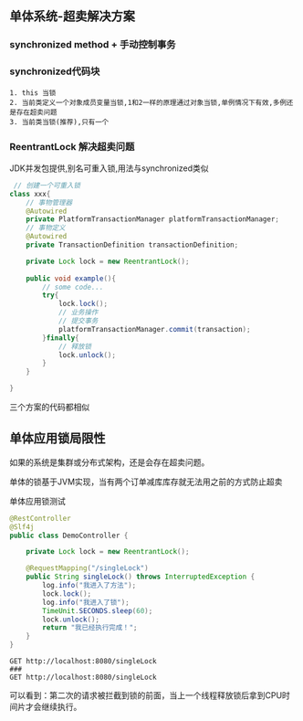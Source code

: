 ## 单体系统-超卖解决方案

### synchronized method + 手动控制事务

### synchronized代码块

    1. this 当锁
    2. 当前类定义一个对象成员变量当锁,1和2一样的原理通过对象当锁,单例情况下有效,多例还是存在超卖问题
    3. 当前类当锁(推荐),只有一个

### ReentrantLock 解决超卖问题

JDK并发包提供,别名可重入锁,用法与synchronized类似

```java
 // 创建一个可重入锁
class xxx{
    // 事物管理器
    @Autowired
    private PlatformTransactionManager platformTransactionManager;
    // 事物定义
    @Autowired
    private TransactionDefinition transactionDefinition;

    private Lock lock = new ReentrantLock();
    
    public void example(){
        // some code...
        try{
            lock.lock();
            // 业务操作
            // 提交事务
            platformTransactionManager.commit(transaction);
        }finally{
            // 释放锁
            lock.unlock();
        }
    }

}
```

三个方案的代码都相似



## 单体应用锁局限性

如果的系统是集群或分布式架构，还是会存在超卖问题。

单体的锁基于JVM实现，当有两个订单减库库存就无法用之前的方式防止超卖



单体应用锁测试

```java
@RestController
@Slf4j
public class DemoController {

    private Lock lock = new ReentrantLock();

    @RequestMapping("/singleLock")
    public String singleLock() throws InterruptedException {
        log.info("我进入了方法");
        lock.lock();
        log.info("我进入了锁");
        TimeUnit.SECONDS.sleep(60);
        lock.unlock();
        return "我已经执行完成！";
    }
}
```

```http
GET http://localhost:8080/singleLock
###
GET http://localhost:8080/singleLock
```

可以看到：第二次的请求被拦截到锁的前面，当上一个线程释放锁后拿到CPU时间片才会继续执行。









